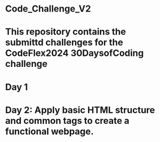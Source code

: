 # Code_Challenge_V2 

# This repository contains the submittd challenges for the CodeFlex2024 30DaysofCoding challenge 

# Day 1 

# Day 2: Apply basic HTML structure and common tags to create a functional webpage.